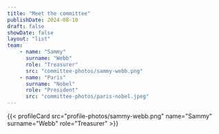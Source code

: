 ```yaml
---
title: "Meet the committee"
publishDate: 2024-08-10
draft: false
showDate: false
layout: "list"
team:
    - name: "Sammy"
      surname: "Webb"
      role: "Treasurer"
      src: "committee-photos/sammy-webb.png"
    - name: "Paris"
      surname: "Nobel"
      role: "President"
      src: "committee-photos/paris-nobel.jpeg"
---
```

<!-- {{< gallery >}}
    <img src="committee-photos/akbar-latif.jpeg" alt="Akbar Latif" class="grid-w50 md:grid-w33 xl:grid-w25" href=>
    <img src="committee-photos/micky-mouse.jpeg" alt="Mick Westerlaken" class="grid-w50 md:grid-w33 xl:grid-w25">
    <img src="committee-photos/maria-sauerhering.jpeg" alt="Maria Sauerhering" class="grid-w50 md:grid-w33 xl:grid-w25">
    <img src="committee-photos/sammy-webb.png" alt="Sammy Webb" class="grid-w50 md:grid-w33 xl:grid-w25">
    <img src="committee-photos/paris-nobel.jpeg" alt="Paris Nobel" class="grid-w50 md:grid-w33 xl:grid-w25">
    <img src="committee-photos/pablo-ortuno.jpeg" alt="Pablo Ortuño" class="grid-w50 md:grid-w33 xl:grid-w25">
    <img src="committee-photos/radu-georgescu.jpeg" alt="Radu Georgescu" class="grid-w50 md:grid-w33 xl:grid-w25">
    <img src="committee-photos/matthew-mccrea.jpeg" alt="Matthew Mccrea" class="grid-w50 md:grid-w33 xl:grid-w25">
    <img src="committee-photos/yoyo-yeung.jpeg" alt="Yoyo (Yuchang) Yang" class="grid-w50 md:grid-w33 xl:grid-w25">
    <img src="committee-photos/lucy-walsh.jpeg" alt="Lucy Walsh" class="grid-w50 md:grid-w33 xl:grid-w25">
    <img src="committee-photos/joanna-tulloch.jpeg" alt="Joanna Tulloch" class="grid-w50 md:grid-w33 xl:grid-w25">
    <img src="committee-photos/naseem-veevers.jpeg" alt="Naseem Veevers" class="grid-w50 md:grid-w33 xl:grid-w25">
{{< /gallery >}} -->

{{< profileCard src="profile-photos/sammy-webb.png" name="Sammy" surname="Webb" role="Treasurer" >}}